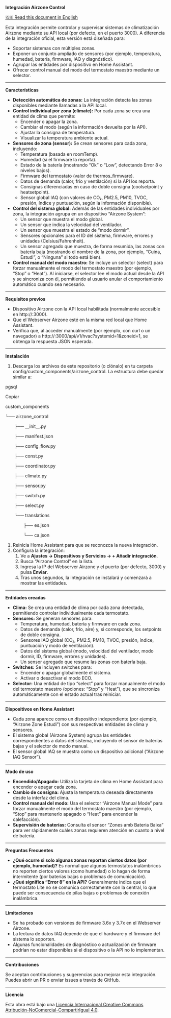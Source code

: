 **Integración Airzone Control**

[🇬🇧 Read this document in English](README.md)


Esta integración permite controlar y supervisar sistemas de climatización Airzone mediante su API local (por defecto, en el puerto 3000). A diferencia de la integración oficial, esta versión está diseñada para:

- Soportar sistemas con múltiples zonas.
- Exponer un conjunto ampliado de sensores (por ejemplo, temperatura, humedad, batería, firmware, IAQ y diagnóstico).
- Agrupar las entidades por dispositivo en Home Assistant.
- Ofrecer control manual del modo del termostato maestro mediante un selector.
-----
**Características**

- **Detección automática de zonas:**
  La integración detecta las zonas disponibles mediante llamadas a la API local.
- **Control individual por zona (climate):**
  Por cada zona se crea una entidad de clima que permite:
  - Encender o apagar la zona.
  - Cambiar el modo (según la información devuelta por la API).
  - Ajustar la consigna de temperatura.
  - Visualizar la temperatura ambiente actual.
- **Sensores de zona (sensor):**
  Se crean sensores para cada zona, incluyendo:
  - Temperatura (basada en roomTemp).
  - Humedad (si el firmware la reporta).
  - Estado de la batería (mostrando “Ok” o “Low”, detectando Error 8 o niveles bajos).
  - Firmware del termostato (valor de thermos\_firmware).
  - Datos de demanda (calor, frío y ventilación) si la API los reporta.
  - Consignas diferenciadas en caso de doble consigna (coolsetpoint y heatsetpoint).
  - Sensor global IAQ (con valores de CO₂, PM2.5, PM10, TVOC, presión, índice y puntuación, según la información disponible).
- **Control del sistema global:**
  Además de las entidades individuales por zona, la integración agrupa en un dispositivo “Airzone System”:
  - Un sensor que muestra el modo global.
  - Un sensor que indica la velocidad del ventilador.
  - Un sensor que muestra el estado de “modo dormir”.
  - Sensores opcionales para el ID del sistema, firmware, errores y unidades (Celsius/Fahrenheit).
  - Un sensor agregado que muestra, de forma resumida, las zonas con batería baja (mostrando el nombre de la zona, por ejemplo, “Cuina, Estudi”, o “Ninguna” si todo está bien).
- **Control manual del modo maestro:**
  Se incluye un selector (select) para forzar manualmente el modo del termostato maestro (por ejemplo, “Stop” o “Heat”). Al iniciarse, el selector lee el modo actual desde la API y se sincroniza con él, permitiendo al usuario anular el comportamiento automático cuando sea necesario.
-----
**Requisitos previos**

- Dispositivo Airzone con la API local habilitada (normalmente accesible en http://<IP>:3000).
- Que el Webserver Airzone esté en la misma red local que Home Assistant.
- Verifica que, al acceder manualmente (por ejemplo, con curl o un navegador) a http://<IP>:3000/api/v1/hvac?systemid=1&zoneid=1, se obtenga la respuesta JSON esperada.
-----
**Instalación**

1. Descarga los archivos de este repositorio (o clónalo) en tu carpeta config/custom\_components/airzone\_control. La estructura debe quedar similar a: 

pgsql

Copiar

custom\_components

└── airzone\_control

`    `├── \_\_init\_\_.py

`    `├── manifest.json

`    `├── config\_flow.py

`    `├── const.py

`    `├── coordinator.py

`    `├── climate.py

`    `├── sensor.py

`    `├── switch.py

`    `├── select.py

`    `└── translations

`        `├── es.json

`        `└── ca.json

1. Reinicia Home Assistant para que se reconozca la nueva integración.
1. Configura la integración: 
   1. Ve a **Ajustes → Dispositivos y Servicios → + Añadir integración**.
   1. Busca “Airzone Control” en la lista.
   1. Ingresa la IP del Webserver Airzone y el puerto (por defecto, 3000) y pulsa **Enviar**.
   1. Tras unos segundos, la integración se instalará y comenzará a mostrar las entidades.
-----
**Entidades creadas**

- **Clima:**
  Se crea una entidad de clima por cada zona detectada, permitiendo controlar individualmente cada termostato.
- **Sensores:**
  Se generan sensores para:
  - Temperatura, humedad, batería y firmware en cada zona.
  - Datos de demanda (calor, frío, aire) y, si corresponde, los setpoints de doble consigna.
  - Sensores IAQ global (CO₂, PM2.5, PM10, TVOC, presión, índice, puntuación y modo de ventilación).
  - Datos del sistema global (modo, velocidad del ventilador, modo dormir, ID, firmware, errores y unidades).
  - Un sensor agregado que resume las zonas con batería baja.
- **Switches:**
  Se incluyen switches para:
  - Encender o apagar globalmente el sistema.
  - Activar o desactivar el modo ECO.
- **Selector:**
  Una entidad de tipo “select” para forzar manualmente el modo del termostato maestro (opciones: “Stop” y “Heat”), que se sincroniza automáticamente con el estado actual tras reiniciar.
-----
**Dispositivos en Home Assistant**

- Cada zona aparece como un dispositivo independiente (por ejemplo, “Airzone Zone Estudi”) con sus respectivas entidades de clima y sensores.
- El sistema global (Airzone System) agrupa las entidades correspondientes a datos del sistema, incluyendo el sensor de baterías bajas y el selector de modo manual.
- El sensor global IAQ se muestra como un dispositivo adicional (“Airzone IAQ Sensor”).
-----
**Modo de uso**

- **Encendido/Apagado:**
  Utiliza la tarjeta de clima en Home Assistant para encender o apagar cada zona.
- **Cambio de consigna:**
  Ajusta la temperatura deseada directamente desde la interfaz del clima.
- **Control manual del modo:**
  Usa el selector “Airzone Manual Mode” para forzar manualmente el modo del termostato maestro (por ejemplo, “Stop” para mantenerlo apagado o “Heat” para encender la calefacción).
- **Supervisión de baterías:**
  Consulta el sensor “Zones amb Bateria Baixa” para ver rápidamente cuáles zonas requieren atención en cuanto a nivel de batería.
-----
**Preguntas Frecuentes**

- **¿Qué ocurre si solo algunas zonas reportan ciertos datos (por ejemplo, humedad)?**
  Es normal que algunos termostatos inalámbricos no reporten ciertos valores (como humedad) o lo hagan de forma intermitente (por baterías bajas o problemas de comunicación).
- **¿Qué significa “Error 8” en la API?**
  Generalmente indica que el termostato Lite no se comunica correctamente con la central, lo que puede ser consecuencia de pilas bajas o problemas de conexión inalámbrica.
-----
**Limitaciones**

- Se ha probado con versiones de firmware 3.6x y 3.7x en el Webserver Airzone.
- La lectura de datos IAQ depende de que el hardware y el firmware del sistema lo soporten.
- Algunas funcionalidades de diagnóstico o actualización de firmware podrían no estar disponibles si el dispositivo o la API no lo implementan.
-----
**Contribuciones**

Se aceptan contribuciones y sugerencias para mejorar esta integración. Puedes abrir un PR o enviar issues a través de GitHub.

-----
**Licencia**

Esta obra está bajo una [Licencia Internacional Creative Commons Atribución-NoComercial-CompartirIgual 4.0](https://creativecommons.org/licenses/by-nc-sa/4.0/).

